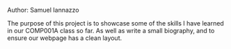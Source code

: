 Author: Samuel Iannazzo

The purpose of this project is to showcase some of the skills I have learned in 
our COMP001A class so far. As well as write a small biography, and to ensure 
our webpage has a clean layout.
